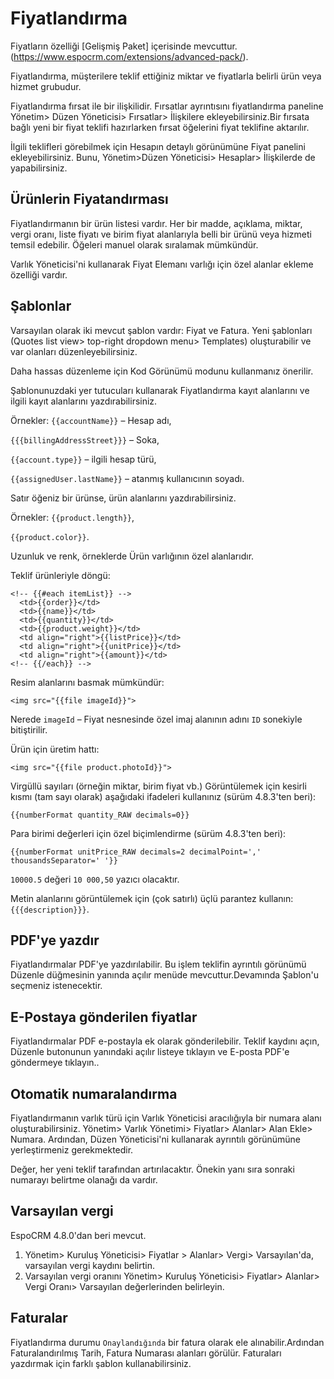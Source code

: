 # Fiyatlandırma

Fiyatların özelliği [Gelişmiş Paket] içerisinde mevcuttur.(https://www.espocrm.com/extensions/advanced-pack/).

Fiyatlandırma, müşterilere teklif ettiğiniz miktar ve fiyatlarla belirli ürün veya hizmet grubudur.

Fiyatlandırma fırsat ile bir ilişkilidir. Fırsatlar ayrıntısını fiyatlandırma paneline  Yönetim> Düzen Yöneticisi> Fırsatlar> İlişkilere ekleyebilirsiniz.Bir fırsata bağlı yeni bir fiyat teklifi hazırlarken fırsat öğelerini fiyat teklifine aktarılır.

İlgili teklifleri görebilmek için Hesapın detaylı görünümüne Fiyat panelini ekleyebilirsiniz. Bunu, Yönetim>Düzen Yöneticisi> Hesaplar> İlişkilerde de yapabilirsiniz.

## Ürünlerin Fiyatandırması

Fiyatlandırmanın bir ürün listesi vardır. Her bir madde, açıklama, miktar, vergi oranı, liste fiyatı ve birim fiyat alanlarıyla belli bir ürünü veya hizmeti temsil edebilir. Öğeleri manuel olarak sıralamak mümkündür.

Varlık Yöneticisi'ni kullanarak Fiyat Elemanı varlığı için özel alanlar ekleme özelliği vardır.

## Şablonlar

Varsayılan olarak iki mevcut şablon vardır: Fiyat ve Fatura. Yeni şablonları (Quotes list view> top-right dropdown menu> Templates) oluşturabilir ve var olanları düzenleyebilirsiniz.

Daha hassas düzenleme için Kod Görünümü modunu kullanmanız önerilir.

Şablonunuzdaki yer tutucuları kullanarak Fiyatlandırma kayıt alanlarını ve ilgili kayıt alanlarını yazdırabilirsiniz.

Örnekler:
`{{accountName}}` – Hesap adı,

`{{{billingAddressStreet}}}` – Soka,

`{{account.type}}` – ilgili hesap türü,

`{{assignedUser.lastName}}` – atanmış kullanıcının soyadı.

Satır öğeniz bir ürünse, ürün alanlarını yazdırabilirsiniz.

Örnekler:
`{{product.length}}`, 

`{{product.color}}`.

Uzunluk ve renk, örneklerde Ürün varlığının özel alanlarıdır.

Teklif ürünleriyle döngü:

```
<!-- {{#each itemList}} -->
  <td>{{order}}</td>
  <td>{{name}}</td>
  <td>{{quantity}}</td>
  <td>{{product.weight}}</td>
  <td align="right">{{listPrice}}</td>
  <td align="right">{{unitPrice}}</td>
  <td align="right">{{amount}}</td>
<!-- {{/each}} -->
```

Resim alanlarını basmak mümkündür:

```
<img src="{{file imageId}}">
```
Nerede `imageId` – Fiyat nesnesinde özel imaj alanının adını `ID` sonekiyle bitiştirilir.

Ürün için üretim hattı:

```
<img src="{{file product.photoId}}">
```

Virgüllü sayıları (örneğin miktar, birim fiyat vb.) Görüntülemek için kesirli kısmı (tam sayı olarak) aşağıdaki ifadeleri kullanınız (sürüm 4.8.3'ten beri):

```
{{numberFormat quantity_RAW decimals=0}}
```

Para birimi değerleri için özel biçimlendirme (sürüm 4.8.3'ten beri):

```
{{numberFormat unitPrice_RAW decimals=2 decimalPoint=',' thousandsSeparator=' '}}
```
 `10000.5` değeri  `10 000,50` yazıcı olacaktır. 

Metin alanlarını görüntülemek için (çok satırlı) üçlü parantez kullanın: `{{{description}}}`.

## PDF'ye yazdır

Fiyatlandırmalar PDF'ye yazdırılabilir. Bu işlem teklifin ayrıntılı görünümü Düzenle düğmesinin yanında açılır menüde mevcuttur.Devamında Şablon'u seçmeniz istenecektir.


## E-Postaya gönderilen fiyatlar

Fiyatlandırmalar PDF e-postayla ek olarak gönderilebilir. Teklif kaydını açın, Düzenle butonunun yanındaki açılır listeye tıklayın ve E-posta PDF'e göndermeye tıklayın..

## Otomatik numaralandırma

Fiyatlandırmanın varlık türü için Varlık Yöneticisi aracılığıyla bir numara alanı oluşturabilirsiniz. Yönetim> Varlık Yönetimi> Fiyatlar> Alanlar> Alan Ekle> Numara. Ardından, Düzen Yöneticisi'ni kullanarak ayrıntılı görünümüne yerleştirmeniz gerekmektedir.

Değer, her yeni teklif tarafından artırılacaktır. Önekin yanı sıra sonraki numarayı belirtme olanağı da vardır.

## Varsayılan vergi

EspoCRM 4.8.0'dan beri mevcut.

1. Yönetim> Kuruluş Yöneticisi> Fiyatlar > Alanlar> Vergi> Varsayılan'da, varsayılan vergi kaydını belirtin.
2. Varsayılan vergi oranını Yönetim> Kuruluş Yöneticisi> Fiyatlar> Alanlar> Vergi Oranı> Varsayılan değerlerinden belirleyin.

## Faturalar

Fiyatlandırma durumu `Onaylandığında` bir fatura olarak ele alınabilir.Ardından Faturalandırılmış Tarih, Fatura Numarası alanları görülür. Faturaları yazdırmak için farklı şablon kullanabilirsiniz.

